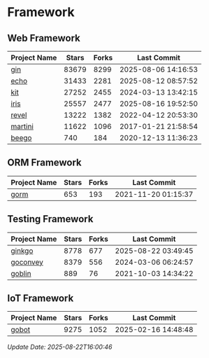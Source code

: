 # Framework

## Web Framework
| Project Name | Stars | Forks | Last Commit |
| ------------ | ----- | ----- | ----------- |
| [gin](https://github.com/gin-gonic/gin) | 83679 | 8299 | 2025-08-06 14:16:53 |
| [echo](https://github.com/labstack/echo) | 31433 | 2281 | 2025-08-12 08:57:52 |
| [kit](https://github.com/go-kit/kit) | 27252 | 2455 | 2024-03-13 13:42:15 |
| [iris](https://github.com/kataras/iris) | 25557 | 2477 | 2025-08-16 19:52:50 |
| [revel](https://github.com/revel/revel) | 13222 | 1382 | 2022-04-12 20:53:30 |
| [martini](https://github.com/go-martini/martini) | 11622 | 1096 | 2017-01-21 21:58:54 |
| [beego](https://github.com/astaxie/beego) | 740 | 184 | 2020-12-13 11:36:23 |

## ORM Framework
| Project Name | Stars | Forks | Last Commit |
| ------------ | ----- | ----- | ----------- |
| [gorm](https://github.com/jinzhu/gorm) | 653 | 193 | 2021-11-20 01:15:37 |

## Testing Framework
| Project Name | Stars | Forks | Last Commit |
| ------------ | ----- | ----- | ----------- |
| [ginkgo](https://github.com/onsi/ginkgo) | 8778 | 677 | 2025-08-22 03:49:45 |
| [goconvey](https://github.com/smartystreets/goconvey) | 8379 | 556 | 2024-03-06 06:24:57 |
| [goblin](https://github.com/franela/goblin) | 889 | 76 | 2021-10-03 14:34:22 |

## IoT Framework
| Project Name | Stars | Forks | Last Commit |
| ------------ | ----- | ----- | ----------- |
| [gobot](https://github.com/hybridgroup/gobot) | 9275 | 1052 | 2025-02-16 14:48:48 |

*Update Date: 2025-08-22T16:00:46*